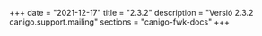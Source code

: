 +++
date        = "2021-12-17"
title       = "2.3.2"
description = "Versió 2.3.2 canigo.support.mailing"
sections    = "canigo-fwk-docs"
+++